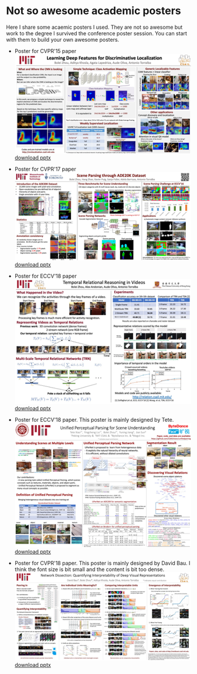 # Not so awesome academic posters

Here I share some acaemic posters I used. They are not so awesome but work to the degree I survived the conference poster session. You can start with them to build your own awesome posters. 

* Poster for CVPR'15 paper
![poster1](poster_cvpr15_CAM.jpg)
[download pptx](poster_cvpr15_CAM.pptx?raw=true)

* Poster for CVPR'17 paper
![poster2](poster_cvpr17_ade20k.jpg)
[download pptx](poster_cvpr17_ade20k.pptx?raw=true)

* Poster for ECCV'18 paper
![poster3](poster_eccv18_trn.jpg)
[download pptx](poster_eccv18_trn.pptx?raw=true)

* Poster for ECCV'18 paper. This poster is mainly designed by Tete. 
![poster4](poster_eccv18_upernet.jpg)
[download pptx](poster_eccv18_upernet.pptx?raw=true)

* Poster for CVPR'18 paper. This poster is mainly designed by David Bau. I think the font size is bit small and the content is bit too dense.
![poster5](poster_cvpr18_netdissect.jpg)
[download pptx](http://netdissect.csail.mit.edu/poster/poster_v3.pptx)

